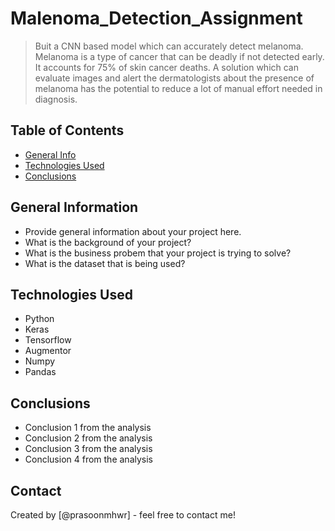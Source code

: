 # Malenoma_Detection_Assignment
> Buit a CNN based model which can accurately detect melanoma. Melanoma is a type of cancer that can be deadly if not detected early. It accounts for 75% of skin cancer deaths. A solution which can evaluate images and alert the dermatologists about the presence of melanoma has the potential to reduce a lot of manual effort needed in diagnosis.


## Table of Contents
* [General Info](#general-information)
* [Technologies Used](#technologies-used)
* [Conclusions](#conclusions)

<!-- You can include any other section that is pertinent to your problem -->

## General Information
- Provide general information about your project here.
- What is the background of your project?
- What is the business probem that your project is trying to solve?
- What is the dataset that is being used?

## Technologies Used
- Python
- Keras
- Tensorflow
- Augmentor
- Numpy
- Pandas

## Conclusions
- Conclusion 1 from the analysis
- Conclusion 2 from the analysis
- Conclusion 3 from the analysis
- Conclusion 4 from the analysis




## Contact
Created by [@prasoonmhwr] - feel free to contact me!

